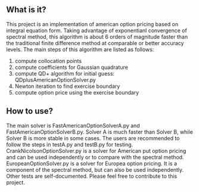 ## What is it?
This project is an implementation of american option pricing based on integral equation form. Taking advantage of exponentianl convergence of spectral method, this algorithm is about 6 orders of magnitude faster than the traditional finite difference method at comparable or better accuracy levels. The main steps of this algorithm are listed as follows:
1. compute collocation points
2. compute coefficients for Gaussian quadrature
3. compute QD+ algorithm for initial guess: QDplusAmericanOptionSolver.py
4. Newton iteration to find exercise boundary
5. compute option price using the exercise boundary

## How to use?
The main solver is FastAmericanOptionSolverA.py and FastAmericanOptionSolverB.py. Solver A is much faster than Solver B, while Solver B is more stable in some cases. The users are recommended to follow the steps in testA.py and testB.py for testing.
CrankNicolsonOptionSolver.py is a solver for American put option pricing and can be used independently or to compare with the spectral method. EuropeanOptionSolver.py is a solver for Europea option pricing. It is a component of the spectral method, but can also be used independently. Other tests are self-documented. Please feel free to contribute to this project.

